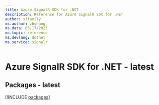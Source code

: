 ```yaml
---
title: Azure SignalR SDK for .NET
description: Reference for Azure SignalR SDK for .NET
author: sffamily
ms.author: zhshang
ms.data: 05/17/2023
ms.topic: reference
ms.devlang: dotnet
ms.service: signalr
---
```

# Azure SignalR SDK for .NET - latest
## Packages - latest
[!INCLUDE [packages](signalr-index.md)]